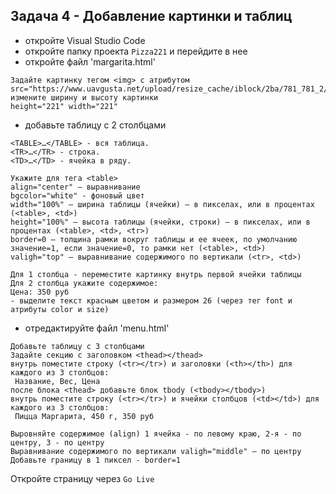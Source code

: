 ## Задача 4 - Добавление картинки и таблиц
- откройте Visual Studio Code
- откройте папку проекта `Pizza221` и перейдите в нее
- откройте файл 'margarita.html' 
```
Задайте картинку тегом <img> с атрибутом src="https://www.uavgusta.net/upload/resize_cache/iblock/2ba/781_781_2/2ba4f0bfb3e79448d1f581c335919bc6.jpg"
измените ширину и высоту картинки
height="221" width="221"
```
- добавьте таблицу с 2 столбцами
```
<TABLE>…</TABLE> - вся таблица.
<TR>…</TR> - строка.
<TD>…</TD> - ячейка в ряду.

Укажите для тега <table> 
align="center" – выравнивание
bgcolor="white" - фоновый цвет
width="100%" – ширина таблицы (ячейки) – в пикселах, или в процентах (<table>, <td>)
height="100%" – высота таблицы (ячейки, строки) – в пикселах, или в процентах (<table>, <td>, <tr>)
border=0 – толщина рамки вокруг таблицы и ее ячеек, по умолчанию значение=1, если значение=0, то рамки нет (<table>, <td>)
valigh="top" – выравнивание содержимого по вертикали (<tr>, <td>)

Для 1 столбца - переместите картинку внутрь первой ячейки таблицы
Для 2 столбца укажите содержимое:
Цена: 350 руб
- выделите текст красным цветом и размером 26 (через тег font и атрибуты color и size)
```

- отредактируйте файл 'menu.html'
```
Добавьте таблицу с 3 столбцами
Задайте секцию с заголовком <thead></thead>
внутрь поместите строку (<tr></tr>) и заголовки (<th></th>) для каждого из 3 столбцов:
 Название, Вес, Цена
после блока <thead> добавьте блок tbody (<tbody></tbody>)
внутрь поместите строку (<tr></tr>) и ячейки столбцов (<td></td>) для каждого из 3 столбцов:
 Пицца Маргарита, 450 г, 350 руб

Выровняйте содержимое (align) 1 ячейка - по левому краю, 2-я - по центру, 3 - по центру
Выравнивание содержимого по вертикали valigh="middle" – по центру
Добавьте границу в 1 пиксел - border=1
```

Откройте страницу через `Go Live`
